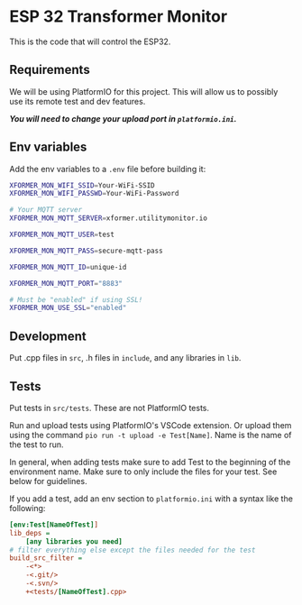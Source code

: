 # ESP 32 Transformer Monitor

This is the code that will control the ESP32.

## Requirements

We will be using PlatformIO for this project. This will allow us to possibly use its remote test and dev features.

***You will need to change your upload port in `platformio.ini`.***

## Env variables

Add the env variables to a `.env` file before building it:

```sh
XFORMER_MON_WIFI_SSID=Your-WiFi-SSID
XFORMER_MON_WIFI_PASSWD=Your-WiFi-Password

# Your MQTT server
XFORMER_MON_MQTT_SERVER=xformer.utilitymonitor.io

XFORMER_MON_MQTT_USER=test

XFORMER_MON_MQTT_PASS=secure-mqtt-pass

XFORMER_MON_MQTT_ID=unique-id

XFORMER_MON_MQTT_PORT="8883"

# Must be "enabled" if using SSL!
XFORMER_MON_USE_SSL="enabled"
```

## Development

Put .cpp files in `src`, .h files in `include`, and any libraries in `lib`.

## Tests

Put tests in `src/tests`. These are not PlatformIO tests.

Run and upload tests using PlatformIO's VSCode extension. Or upload them using the command `pio run -t upload -e Test[Name]`. Name is the name of the test to run.

In general, when adding tests make sure to add Test to the beginning of the environment name. Make sure to only include the files for your test. See below for guidelines.

If you add a test, add an env section to `platformio.ini` with a syntax like the following:

```ini
[env:Test[NameOfTest]]
lib_deps = 
    [any libraries you need]
# filter everything else except the files needed for the test
build_src_filter = 
    -<*> 
    -<.git/> 
    -<.svn/> 
    +<tests/[NameOfTest].cpp>
```

